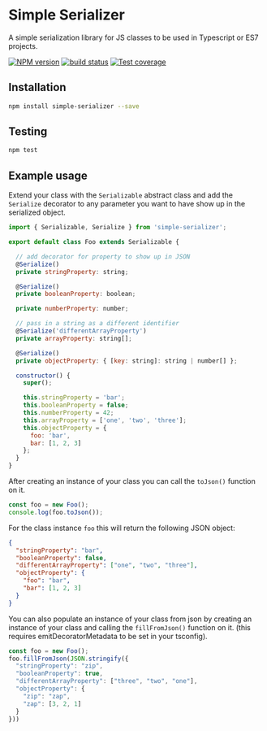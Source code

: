 # Simple Serializer
A simple serialization library for JS classes to be used in Typescript or ES7 projects.

[![NPM version][npm-image]][npm-url]
[![build status][travis-image]][travis-url]
[![Test coverage][codecov-image]][codecov-url]

[npm-image]: https://badge.fury.io/js/simple-serializer.svg
[npm-url]: https://npmjs.org/package/simple-serializer
[travis-image]: https://travis-ci.org/joeldn/simple-serializer.svg?branch=master
[travis-url]: https://travis-ci.org/joeldn/simple-serializer
[codecov-image]: https://codecov.io/github/joeldn/simple-serializer/coverage.svg?branch=master
[codecov-url]: https://codecov.io/github/joeldn/simple-serializer?branch=master

## Installation

```bash
npm install simple-serializer --save
```

## Testing

```bash
npm test
```

## Example usage

Extend your class with the `Serializable` abstract class and add the `Serialize` decorator
to any parameter you want to have show up in the serialized object.

```js
import { Serializable, Serialize } from 'simple-serializer';

export default class Foo extends Serializable {

  // add decorator for property to show up in JSON
  @Serialize()
  private stringProperty: string;

  @Serialize()
  private booleanProperty: boolean;

  private numberProperty: number;

  // pass in a string as a different identifier
  @Serialize('differentArrayProperty')
  private arrayProperty: string[];

  @Serialize()
  private objectProperty: { [key: string]: string | number[] };

  constructor() {
    super();

    this.stringProperty = 'bar';
    this.booleanProperty = false;
    this.numberProperty = 42;
    this.arrayProperty = ['one', 'two', 'three'];
    this.objectProperty = {
      foo: 'bar',
      bar: [1, 2, 3]
    };
  }
}
```

After creating an instance of your class you can call the `toJson()` function on it.

```js
const foo = new Foo();
console.log(foo.toJson());
```

For the class instance `foo` this will return the following JSON object:

```json
{
  "stringProperty": "bar",
  "booleanProperty": false,
  "differentArrayProperty": ["one", "two", "three"],
  "objectProperty": {
    "foo": "bar",
    "bar": [1, 2, 3]
  }
}
```

You can also populate an instance of your class from json by creating an instance of your class and calling the `fillFromJson()` function on it.
 (this requires emitDecoratorMetadata to be set in your tsconfig).

```js
const foo = new Foo();
foo.fillFromJson(JSON.stringify({
  "stringProperty": "zip",
  "booleanProperty": true,
  "differentArrayProperty": ["three", "two", "one"],
  "objectProperty": {
    "zip": "zap",
    "zap": [3, 2, 1]
  }
}))
```
